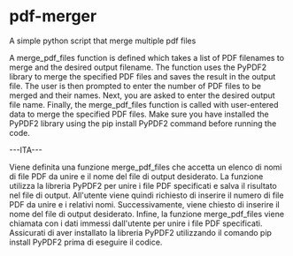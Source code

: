 # pdf-merger
A simple python script that merge multiple pdf files

A merge_pdf_files function is defined which takes a list of PDF filenames to merge and the desired output filename.
The function uses the PyPDF2 library to merge the specified PDF files and saves the result in the output file.
The user is then prompted to enter the number of PDF files to be merged and their names.
Next, you are asked to enter the desired output file name.
Finally, the merge_pdf_files function is called with user-entered data to merge the specified PDF files.
Make sure you have installed the PyPDF2 library using the pip install PyPDF2 command before running the code.

---ITA---

Viene definita una funzione merge_pdf_files che accetta un elenco di nomi di file PDF da unire e il nome del file di output desiderato.
La funzione utilizza la libreria PyPDF2 per unire i file PDF specificati e salva il risultato nel file di output.
All'utente viene quindi richiesto di inserire il numero di file PDF da unire e i relativi nomi.
Successivamente, viene chiesto di inserire il nome del file di output desiderato.
Infine, la funzione merge_pdf_files viene chiamata con i dati immessi dall'utente per unire i file PDF specificati.
Assicurati di aver installato la libreria PyPDF2 utilizzando il comando pip install PyPDF2 prima di eseguire il codice.
